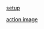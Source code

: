 [setup](https://github.com/Yang-Xijie/yang-xijie.github.io/blob/main/mkdocs.yml)

[action image](https://github.com/actions/runner-images/tree/main/images)